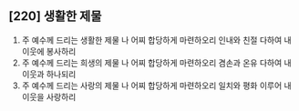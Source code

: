 ## [220] 생활한 제물

1) 주 예수께 드리는 생활한 제물 나 어찌 합당하게 마련하오리 인내와 친절 다하여 내 이웃에 봉사하리
2) 주 예수께 드리는 희생의 제물 나 어찌 합당하게 마련하오리 겸손과 온유 다하여 내 이웃과 하나되리
3) 주 예수께 드리는 사랑의 제물 나 어찌 합당하게 마련하오리 일치와 평화 이루어 내 이웃을 사랑하리
